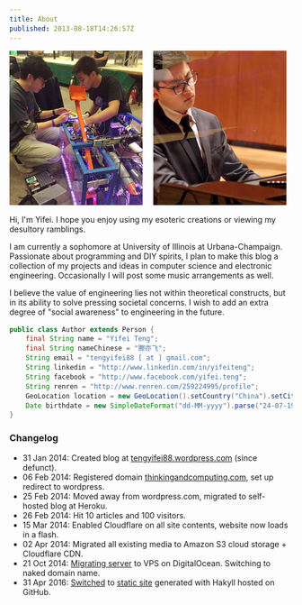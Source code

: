 ```yaml
---
title: About
published: 2013-08-18T14:26:57Z
---
```


<a href="./images/profile.jpg"><img style="margin-right: 3%;" src="./images/profile.jpg" alt="Building robots" width="47%"/></a>
<a href="./images/piano.jpg"><img src="./images/piano.jpg" alt="Playing piano" width="47%"/></a>

Hi, I'm Yifei. I hope you enjoy using my esoteric creations or viewing my desultory ramblings.

I am currently a sophomore at University of Illinois at Urbana-Champaign. Passionate about programming and DIY spirits, I plan to make this blog a collection of my projects and ideas in computer science and electronic engineering. Occasionally I will post some music arrangements as well.

I believe the value of engineering lies not within theoretical constructs, but in its ability to solve pressing societal concerns. I wish to add an extra degree of "social awareness" to engineering in the future.

```java
public class Author extends Person {
    final String name = "Yifei Teng";
    final String nameChinese = "滕亦飞";
    String email = "tengyifei88 [ at ] gmail.com";
    String linkedin = "http://www.linkedin.com/in/yifeiteng";
    String facebook = "http://www.facebook.com/yifei.teng";
    String renren = "http://www.renren.com/259224995/profile";
    GeoLocation location = new GeoLocation().setCountry("China").setCity("Qingdao");
    Date birthdate = new SimpleDateFormat("dd-MM-yyyy").parse("24-07-1995");
}
```
### Changelog

+ 31 Jan 2014: Created blog at [tengyifei88.wordpress.com](http://tengyifei88.wordpress.com) (since defunct).[](http://tengyifei88.wordpress.com)
+ 06 Feb 2014: Registered domain [thinkingandcomputing.com](http://web.archive.org/web/20140805132332/http://www.thinkingandcomputing.com/), set up redirect to wordpress.
+ 25 Feb 2014: Moved away from wordpress.com, migrated to self-hosted blog at Heroku.
+ 26 Feb 2014: Hit 10 articles and 100 visitors.
+ 15 Mar 2014: Enabled Cloudflare on all site contents, website now loads in a flash.
+ 02 Apr 2014: Migrated all existing media to Amazon S3 cloud storage + Cloudflare CDN.
+ 21 Oct 2014: [Migrating server](https://web.archive.org/web/20141023032546/http://thinkingandcomputing.com/) to VPS on DigitalOcean. Switching to naked domain name.
+ 31 Apr 2016: [Switched](https://web.archive.org/web/20160328071816/http://thinkingandcomputing.com/en/) to [static site](http://web.archive.org/web/20160505212348/http://thinkingandcomputing.com/) generated with Hakyll hosted on GitHub.
